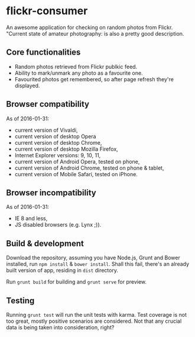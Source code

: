 # flickr-consumer

An awesome application for checking on random photos from Flickr. "Current state 
of amateur photography: is also a pretty good description.

## Core functionalities

* Random photos retrieved from Flickr publkic feed.
* Ability to mark/unmark any photo as a favourite one.
* Favourited photos get remembered, so after page refresh they're displayed.

## Browser compatibility

As of 2016-01-31:

* current version of Vivaldi,
* current version of desktop Opera
* current version of desktop Chrome,
* current version of desktop Mozilla Firefox,
* Internet Explorer versions: 9, 10, 11,
* current version of Android Opera, tested on phone,
* current version of Android Chrome, tested on phone & tablet,
* current version of Mobile Safari, tested on iPhone.

## Browser incompatibility

As of 2016-01-31:

* IE 8 and less,
* JS disabled browsers (e.g. Lynx ;)).

## Build & development

Download the repository, assuming you have Node.js, Grunt and Bower installed, 
run `npm install` & `bower install`. Shall this fail, there's an already built 
version of app, residing in `dist` directory.

Run `grunt build` for building and `grunt serve` for preview.

## Testing

Running `grunt test` will run the unit tests with karma.
Test coverage is not too great, mostly positive scenarios are considered. Not
that any crucial data is being taken into consideration, right?
